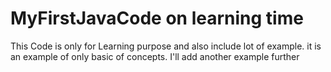 # MyFirstJavaCode on learning time 
This Code is only for Learning purpose and also include lot of example.
it is an example of only basic of concepts. I'll add another example further 
